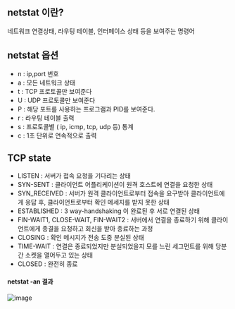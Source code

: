  ## netstat 이란?
 
 네트워크 연결상태, 라우팅 테이블, 인터페이스 상태 등을 보여주는 명령어
 
 
 
 ## netstat 옵션
  - n : ip,port 번호
  - a : 모든 네트워크 상태
  - t : TCP 프로토콜만 보여준다
  - U : UDP 프로토콜만 보여준다
  - P : 해당 포트를 사용하는 프로그램과 PID를 보여준다.
  - r : 라우팅 테이블 출력
  - s : 프로토콜별 ( ip, icmp, tcp, udp 등) 통계
  - c : 1초 단위로 연속적으로 출력



##  TCP state

- LISTEN : 서버가 접속 요청을 기다리는 상태
- SYN-SENT : 클라이언트 어플리케이션이 원격 호스트에 연결을 요청한 상태
- SYN_RECEIVED : 서버가 원격 클라이언트로부터 접속을 요구받아 클라이언트에게 응답 후, 클라이언트로부터 확인 메세지를 받지 못한 상태
- ESTABLISHED : 3 way-handshaking 이 완료된 후 서로 연결된 상태
- FIN-WAIT1, CLOSE-WAIT, FIN-WAIT2 : 서버에서 연결을 종료하기 위해 클라이언트에게 종결을 요청하고 회신을 받아 종료하는 과정
- CLOSING : 확인 메시지가 전송 도중 분실된 상태
- TIME-WAIT : 연결은 종료되었지만 분실되었을지 모를 느린 세그먼트를 위해 당분간 소켓을 열어두고 있는 상태
- CLOSED : 완전히 종료

#### netstat -an 결과
![image](https://user-images.githubusercontent.com/45115557/134930417-4deae78f-389c-4e56-a4a5-477f51266cdd.png)
